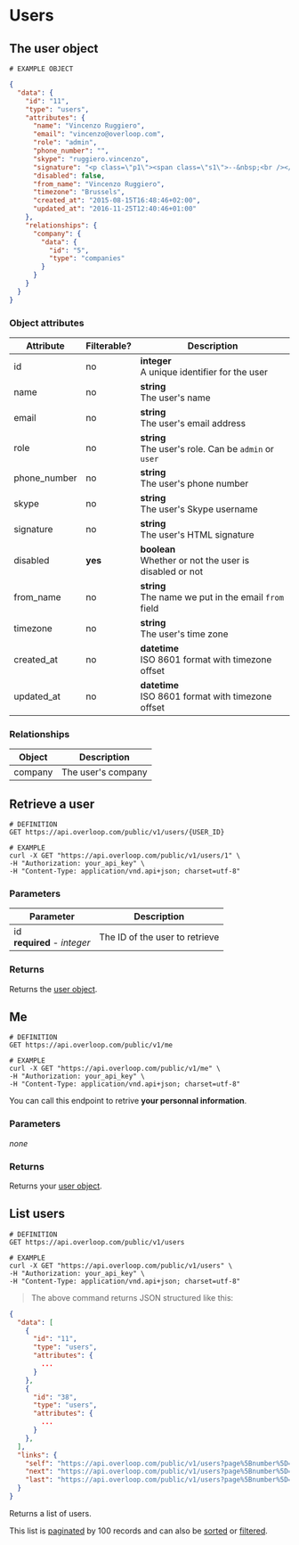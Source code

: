 # Users
## The user object
```
# EXAMPLE OBJECT
```

```json
{
  "data": {
    "id": "11",
    "type": "users",
    "attributes": {
      "name": "Vincenzo Ruggiero",
      "email": "vincenzo@overloop.com",
      "role": "admin",
      "phone_number": "",
      "skype": "ruggiero.vincenzo",
      "signature": "<p class=\"p1\"><span class=\"s1\">--&nbsp;<br /></span><span class=\"s1\"><strong>Vincenzo Ruggiero<br /></strong></span><span class=\"s1\">Founder<br /></span><span class=\"s2\"><a href=\"https://overloop.com/\"><strong>Overloop</strong><br /></a></span><span class=\"s2\"><a href=\"mailto:vincenzo@overloop.com\">vincenzo@overloop.com</a></span></p>",
      "disabled": false,
      "from_name": "Vincenzo Ruggiero",
      "timezone": "Brussels",
      "created_at": "2015-08-15T16:48:46+02:00",
      "updated_at": "2016-11-25T12:40:46+01:00"
    },
    "relationships": {
      "company": {
        "data": {
          "id": "5",
          "type": "companies"
        }
      }
    }
  }
}
```

### Object attributes
Attribute | Filterable? | Description
--------- | ----------- | -----------
id | no | **integer** <br />A unique identifier for the user
name | no | **string** <br />The user's name
email | no | **string** <br />The user's email address
role | no | **string** <br />The user's role. Can be `admin` or `user`
phone_number | no | **string** <br />The user's phone number
skype | no | **string** <br />The user's Skype username
signature | no | **string** <br />The user's HTML signature
disabled | **yes** | **boolean** <br />Whether or not the user is disabled or not
from_name | no | **string** <br />The name we put in the email `from` field
timezone | no | **string** <br />The user's time zone
created_at | no | **datetime** <br />ISO 8601 format with timezone offset
updated_at | no | **datetime** <br />ISO 8601 format with timezone offset

### Relationships
Object | Description
--------- | -----------
company | The user's company


## Retrieve a user
```shell
# DEFINITION
GET https://api.overloop.com/public/v1/users/{USER_ID}

# EXAMPLE
curl -X GET "https://api.overloop.com/public/v1/users/1" \
-H "Authorization: your_api_key" \
-H "Content-Type: application/vnd.api+json; charset=utf-8"
```

### Parameters
Parameter | Description
--------- | -----------
id<br />**required** - *integer* | The ID of the user to retrieve

### Returns
Returns the [user object](#the-user-object).

## Me
```shell
# DEFINITION
GET https://api.overloop.com/public/v1/me

# EXAMPLE
curl -X GET "https://api.overloop.com/public/v1/me" \
-H "Authorization: your_api_key" \
-H "Content-Type: application/vnd.api+json; charset=utf-8"
```

You can call this endpoint to retrive **your personnal information**.

### Parameters
*none*

### Returns
Returns your [user object](#the-user-object).

## List users
```shell
# DEFINITION
GET https://api.overloop.com/public/v1/users

# EXAMPLE
curl -X GET "https://api.overloop.com/public/v1/users" \
-H "Authorization: your_api_key" \
-H "Content-Type: application/vnd.api+json; charset=utf-8"
```

> The above command returns JSON structured like this:

```json
{
  "data": [
    {
      "id": "11",
      "type": "users",
      "attributes": {
        ...
      }
    },
    {
      "id": "38",
      "type": "users",
      "attributes": {
        ...
      }
    },
  ],
  "links": {
    "self": "https://api.overloop.com/public/v1/users?page%5Bnumber%5D=1&page%5Bsize%5D=100",
    "next": "https://api.overloop.com/public/v1/users?page%5Bnumber%5D=2&page%5Bsize%5D=100",
    "last": "https://api.overloop.com/public/v1/users?page%5Bnumber%5D=5&page%5Bsize%5D=100"
  }
}
```

Returns a list of users.

This list is [paginated](#pagination) by 100 records and can also be [sorted](#sorting) or [filtered](#filtering).
